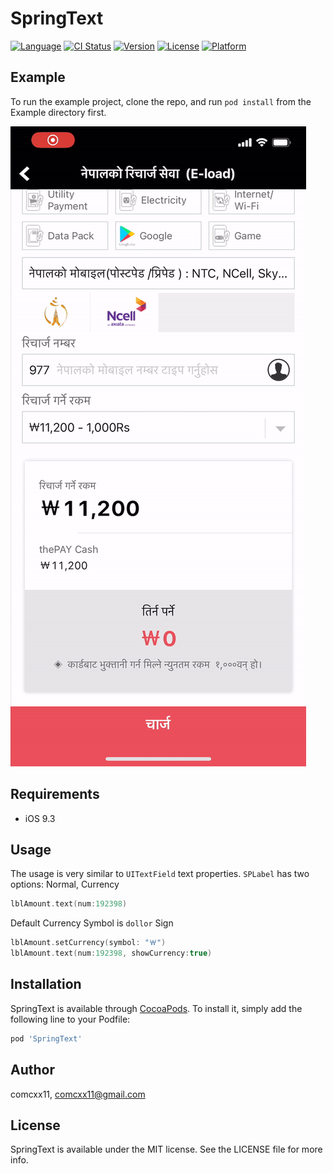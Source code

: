 # SpringText

[![Language](https://img.shields.io/badge/Swift-4%20%26%205-orange.svg)]()
[![CI Status](https://img.shields.io/travis/comcxx11/SpringText.svg?style=flat)](https://travis-ci.org/comcxx11/SpringText)
[![Version](https://img.shields.io/cocoapods/v/SpringText.svg?style=flat)](https://cocoapods.org/pods/SpringText)
[![License](https://img.shields.io/cocoapods/l/SpringText.svg?style=flat)](https://cocoapods.org/pods/SpringText)
[![Platform](https://img.shields.io/cocoapods/p/SpringText.svg?style=flat)](https://cocoapods.org/pods/SpringText)

## Example

To run the example project, clone the repo, and run `pod install` from the Example directory first.

![img](example.gif)

## Requirements
- iOS 9.3

## Usage

The usage is very similar to `UITextField` text properties.
`SPLabel` has two options: Normal, Currency
```swift
lblAmount.text(num:192398)
```

Default Currency Symbol is `dollor` Sign
```swift
lblAmount.setCurrency(symbol: "￦")
lblAmount.text(num:192398, showCurrency:true)
```

## Installation

SpringText is available through [CocoaPods](https://cocoapods.org). To install
it, simply add the following line to your Podfile:

```ruby
pod 'SpringText'
```

## Author

comcxx11, comcxx11@gmail.com

## License

SpringText is available under the MIT license. See the LICENSE file for more info.
